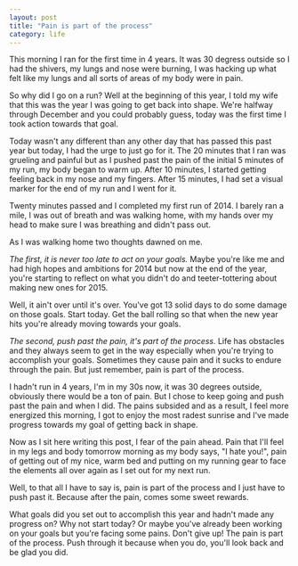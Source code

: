 ```yaml
---
layout: post
title: "Pain is part of the process"
category: life
---
```


This morning I ran for the first time in 4 years. It was 30 degress outside so I had the shivers, my lungs and nose were burning, I was hacking up what felt like my lungs and all sorts of areas of my body were in pain.

So why did I go on a run? Well at the beginning of this year, I told my wife that this was the year I was going to get back into shape. We're halfway through December and you could probably guess, today was the first time I took action towards that goal.

Today wasn't any different than any other day that has passed this past year but today, I had the urge to just go for it. The 20 minutes that I ran was grueling and painful but as I pushed past the pain of the initial 5 minutes of my run, my body began to warm up. After 10 minutes, I started getting feeling back in my nose and my fingers. After 15 minutes, I had set a visual marker for the end of my run and I went for it.

Twenty minutes passed and I completed my first run of 2014. I barely ran a mile, I was out of breath and was walking home, with my hands over my head to make sure I was breathing and didn't pass out.

As I was walking home two thoughts dawned on me.

_The first, it is never too late to act on your goals._ Maybe you're like me and had high hopes and ambitions for 2014 but now at the end of the year, you're starting to reflect on what you didn't do and teeter-tottering about making new ones for 2015.

Well, it ain't over until it's over. You've got 13 solid days to do some damage on those goals. Start today. Get the ball rolling so that when the new year hits you're already moving towards your goals.

_The second, push past the pain, it's part of the process._ Life has obstacles and they always seem to get in the way especially when you're trying to accomplish your goals. Sometimes they cause pain and it sucks to endure through the pain. But just remember, pain is part of the process.

I hadn't run in 4 years, I'm in my 30s now, it was 30 degrees outside, obviously there would be a ton of pain. But I chose to keep going and push past the pain and when I did. The pains subsided and as a result, I feel more energized this morning, I got to enjoy the most radest sunrise and I've made progress towards my goal of getting back in shape.

Now as I sit here writing this post, I fear of the pain ahead. Pain that I'll feel in my legs and body tomorrow morning as my body says, "I hate you!", pain of getting out of my nice, warm bed and putting on my running gear to face the elements all over again as I set out for my next run.

Well, to that all I have to say is, pain is part of the process and I just have to push past it. Because after the pain, comes some sweet rewards.

What goals did you set out to accomplish this year and hadn't made any progress on? Why not start today? Or maybe you've already been working on your goals but you're facing some pains. Don't give up! The pain is part of the process. Push through it because when you do, you'll look back and be glad you did.
